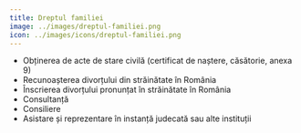 ```yaml
---
title: Dreptul familiei
image: ../images/dreptul-familiei.png
icon: ../images/icons/dreptul-familiei.png
---
```


- Obținerea de acte de stare civilă (certificat de naștere, căsătorie, anexa 9)
- Recunoașterea divorțului din străinătate în România
- Înscrierea divorțului pronunțat în străinătate în România
- Consultanță
- Consiliere
- Asistare și reprezentare în instanță judecată sau alte instituții

